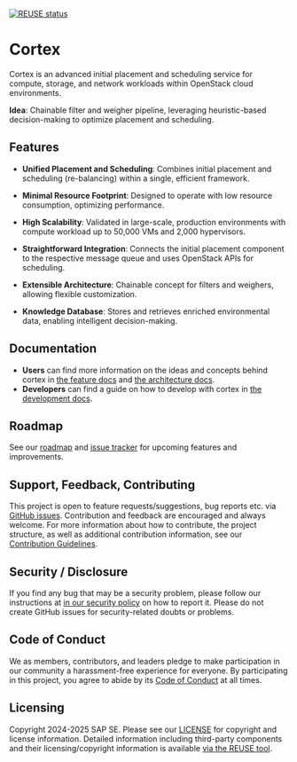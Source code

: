 <!--
# SPDX-FileCopyrightText: Copyright 2024 SAP SE or an SAP affiliate company and cobaltcore-dev contributors
#
# SPDX-License-Identifier: Apache-2.0
-->

[![REUSE status](https://api.reuse.software/badge/github.com/cobaltcore-dev/cortex)](https://api.reuse.software/info/github.com/cobaltcore-dev/cortex)

# Cortex

Cortex is an advanced initial placement and scheduling service for compute, storage, and network workloads within OpenStack cloud environments.  

**Idea**: Chainable filter and weigher pipeline, leveraging heuristic-based decision-making to optimize placement and scheduling.

## Features

- **Unified Placement and Scheduling**: Combines initial placement and scheduling (re-balancing) within a single, efficient framework.

- **Minimal Resource Footprint**: Designed to operate with low resource consumption, optimizing performance.

- **High Scalability**: Validated in large-scale, production environments with compute workload up to 50,000 VMs and 2,000 hypervisors.

- **Straightforward Integration**: Connects the initial placement component to the respective message queue and uses OpenStack APIs for scheduling.

- **Extensible Architecture**: Chainable concept for filters and weighers, allowing flexible customization.

- **Knowledge Database**: Stores and retrieves enriched environmental data, enabling intelligent decision-making.

## Documentation

- **Users** can find more information on the ideas and concepts behind cortex in [the feature docs](./docs/features.md) and [the architecture docs](./docs/architecture.md).
- **Developers** can find a guide on how to develop with cortex in [the development docs](./docs/develop.md).

## Roadmap

See our [roadmap](https://github.com/orgs/cobaltcore-dev/projects/14) and [issue tracker](https://github.com/cobaltcore-dev/cortex/issues) for upcoming features and improvements.

## Support, Feedback, Contributing

This project is open to feature requests/suggestions, bug reports etc. via [GitHub issues](https://github.com/cobaltcore-dev/cortex/issues). Contribution and feedback are encouraged and always welcome. For more information about how to contribute, the project structure, as well as additional contribution information, see our [Contribution Guidelines](CONTRIBUTING.md).

## Security / Disclosure
If you find any bug that may be a security problem, please follow our instructions at [in our security policy](https://github.com/SAP/<your-project>/security/policy) on how to report it. Please do not create GitHub issues for security-related doubts or problems.

## Code of Conduct

We as members, contributors, and leaders pledge to make participation in our community a harassment-free experience for everyone. By participating in this project, you agree to abide by its [Code of Conduct](https://github.com/SAP/.github/blob/main/CODE_OF_CONDUCT.md) at all times.

## Licensing

Copyright 2024-2025 SAP SE. Please see our [LICENSE](LICENSE) for copyright and license information. Detailed information including third-party components and their licensing/copyright information is available [via the REUSE tool](https://api.reuse.software/info/github.com/cobaltcore-dev/cortex).
